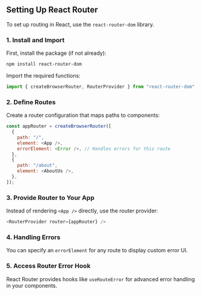 ## Setting Up React Router

To set up routing in React, use the `react-router-dom` library.

### 1. Install and Import

First, install the package (if not already):

```bash
npm install react-router-dom
```

Import the required functions:

```js
import { createBrowserRouter, RouterProvider } from "react-router-dom";
```

### 2. Define Routes

Create a router configuration that maps paths to components:

```js
const appRouter = createBrowserRouter([
  {
    path: "/",
    element: <App />,
    errorElement: <Error />, // Handles errors for this route
  },
  {
    path: "/about",
    element: <AboutUs />,
  },
]);
```

### 3. Provide Router to Your App

Instead of rendering `<App />` directly, use the router provider:

```js
<RouterProvider router={appRouter} />
```

### 4. Handling Errors

You can specify an `errorElement` for any route to display custom error UI.

### 5. Access Router Error Hook

React Router provides hooks like `useRouteError` for advanced error handling in your components.
